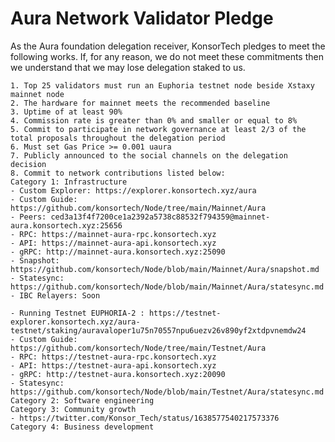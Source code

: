 # Aura Network Validator Pledge

As the Aura foundation delegation receiver, KonsorTech pledges to meet the following works. If, for any reason, we do not meet these commitments then we understand that we may lose delegation staked to us.

    1. Top 25 validators must run an Euphoria testnet node beside Xstaxy mainnet node
    2. The hardware for mainnet meets the recommended baseline    
    3. Uptime of at least 90%
    4. Commission rate is greater than 0% and smaller or equal to 8%
    5. Commit to participate in network governance at least 2/3 of the total proposals throughout the delegation period
    6. Must set Gas Price >= 0.001 uaura
    7. Publicly announced to the social channels on the delegation decision
    8. Commit to network contributions listed below: 
    Category 1: Infrastructure
    - Custom Explorer: https://explorer.konsortech.xyz/aura
    - Custom Guide: https://github.com/konsortech/Node/tree/main/Mainnet/Aura
    - Peers: ced3a13f4f7200ce1a2392a5738c88532f794359@mainnet-aura.konsortech.xyz:25656
    - RPC: https://mainnet-aura-rpc.konsortech.xyz
    - API: https://mainnet-aura-api.konsortech.xyz
    - gRPC: http://mainnet-aura.konsortech.xyz:25090
    - Snapshot: https://github.com/konsortech/Node/blob/main/Mainnet/Aura/snapshot.md
    - Statesync: https://github.com/konsortech/Node/blob/main/Mainnet/Aura/statesync.md
    - IBC Relayers: Soon
    
    - Running Testnet EUPHORIA-2 : https://testnet-explorer.konsortech.xyz/aura-testnet/staking/auravaloper1u75n70557npu6uezv26v890yf2xtdpvnemdw24
    - Custom Guide: https://github.com/konsortech/Node/tree/main/Testnet/Aura
    - RPC: https://testnet-aura-rpc.konsortech.xyz
    - API: https://testnet-aura-api.konsortech.xyz
    - gRPC: http://testnet-aura.konsortech.xyz:20090
    - Statesync: https://github.com/konsortech/Node/blob/main/Testnet/Aura/statesync.md
    Category 2: Software engineering
    Category 3: Community growth
    - https://twitter.com/Konsor_Tech/status/1638577540217573376
    Category 4: Business development
